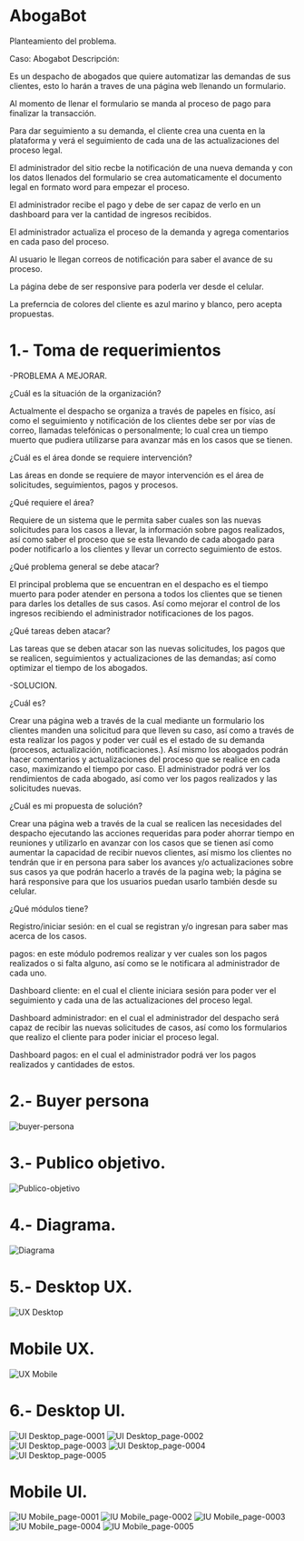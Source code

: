 # AbogaBot
Planteamiento del problema.

Caso: Abogabot Descripción:

Es un despacho de abogados que quiere automatizar las demandas de sus clientes, esto lo harán a traves de una página web llenando un formulario.

Al momento de llenar el formulario se manda al proceso de pago para finalizar la transacción.

Para dar seguimiento a su demanda, el cliente crea una cuenta en la plataforma y verá el seguimiento de cada una de las actualizaciones del proceso legal.

El administrador del sitio recbe la notificación de una nueva demanda y con los datos llenados del formulario se crea automaticamente el documento legal en formato word para empezar el proceso.

El administrador recibe el pago y debe de ser capaz de verlo en un dashboard para ver la cantidad de ingresos recibidos.

El administrador actualiza el proceso de la demanda y agrega comentarios en cada paso del proceso.

Al usuario le llegan correos de notificación para saber el avance de su proceso.

La página debe de ser responsive para poderla ver desde el celular.

La preferncia de colores del cliente es azul marino y blanco, pero acepta propuestas.

# 1.- Toma de requerimientos
-PROBLEMA A MEJORAR.

¿Cuál es la situación de la organización?

Actualmente el despacho se organiza a través de papeles en físico, así como el seguimiento y notificación de los clientes debe ser por vías de correo, llamadas telefónicas o personalmente; lo cual crea un tiempo muerto que pudiera utilizarse para avanzar más en los casos que se tienen.

¿Cuál es el área donde se requiere intervención?

Las áreas en donde se requiere de mayor intervención es el área de solicitudes, seguimientos, pagos y procesos. 

¿Qué requiere el área?

Requiere de un sistema que le permita saber cuales son las nuevas solicitudes para los casos a llevar, la información sobre pagos realizados, así como saber el proceso que se esta llevando de cada abogado para poder notificarlo a los clientes y llevar un correcto seguimiento de estos.

¿Qué problema general se debe atacar?

El principal problema que se encuentran en el despacho es el tiempo muerto para poder atender en persona a todos los clientes que se tienen para darles los detalles de sus casos.
Así como mejorar el control de los ingresos recibiendo el administrador notificaciones de los pagos. 

¿Qué tareas deben atacar?

Las tareas que se deben atacar son las nuevas solicitudes, los pagos que se realicen, seguimientos y actualizaciones de las demandas; así como optimizar el tiempo de los abogados.

-SOLUCION.

¿Cuál es?

Crear una página web a través de la cual mediante un formulario los clientes manden una solicitud para que lleven su caso, así como a través de esta realizar los pagos y poder ver cuál es el estado de su demanda (procesos, actualización, notificaciones.).
Así mismo los abogados podrán hacer comentarios y actualizaciones del proceso que se realice en cada caso, maximizando el tiempo por caso.
El administrador podrá ver los rendimientos de cada abogado, así como ver los pagos realizados y las solicitudes nuevas.

¿Cuál es mi propuesta de solución?

Crear una página web a través de la cual se realicen las necesidades del despacho ejecutando las acciones requeridas para poder ahorrar tiempo en reuniones y utilizarlo en avanzar con los casos que se tienen así como aumentar la capacidad de recibir nuevos clientes, así  mismo los clientes no tendrán que ir en persona para saber los avances y/o actualizaciones sobre sus casos ya que podrán hacerlo a través de la pagina web; la página se hará responsive para que los usuarios puedan usarlo también desde su celular.

¿Qué módulos tiene?

Registro/iniciar sesión: en el cual se registran y/o ingresan para saber mas acerca de los casos.

pagos: en este módulo podremos realizar y ver cuales son los pagos realizados o si falta alguno, así como se le notificara al administrador de cada uno.

Dashboard cliente: en el cual el cliente iniciara sesión para poder ver el seguimiento y cada una de las actualizaciones del proceso legal.

Dashboard administrador: en el cual el administrador del despacho será capaz de recibir las nuevas solicitudes de casos, así como los formularios que realizo el cliente para poder iniciar el proceso legal. 

Dashboard pagos: en el cual el administrador podrá ver los pagos realizados y cantidades de estos.

# 2.- Buyer persona
![buyer-persona](https://user-images.githubusercontent.com/114256837/202779378-3e1dd222-5c45-4304-a5fe-8d3c86192f88.jpg)

# 3.- Publico objetivo.
![Publico-objetivo](https://user-images.githubusercontent.com/114256837/202779433-512ab770-68ba-495e-85f5-4e305bb8c6d4.jpg)

# 4.- Diagrama.
![Diagrama](https://user-images.githubusercontent.com/114256837/202779459-07a4ea24-7a09-4567-9439-0ea3f4cd01e6.jpg)

# 5.- Desktop UX.
![UX Desktop](https://user-images.githubusercontent.com/114256837/202779624-80445440-d3ad-4ebd-986a-27df1cd3db2b.jpg)

# Mobile UX.
![UX Mobile](https://user-images.githubusercontent.com/114256837/202779647-b83ab894-5f1a-4a10-a958-b88993887302.jpg)

# 6.- Desktop UI.
![UI Desktop_page-0001](https://user-images.githubusercontent.com/114256837/202779688-5cc99ced-7134-4475-9293-16c3068b7824.jpg)
![UI Desktop_page-0002](https://user-images.githubusercontent.com/114256837/202779717-37082afc-ff2e-4e81-ba76-b088a323f16c.jpg)
![UI Desktop_page-0003](https://user-images.githubusercontent.com/114256837/202779754-24e6102b-9742-4193-bd5c-10e969eb4d40.jpg)
![UI Desktop_page-0004](https://user-images.githubusercontent.com/114256837/202779785-92a11e19-f225-446f-9e69-c875f992d5ac.jpg)
![UI Desktop_page-0005](https://user-images.githubusercontent.com/114256837/202779808-e40f8887-3526-4482-a370-9d4487df25a2.jpg)

# Mobile UI.
![IU Mobile_page-0001](https://user-images.githubusercontent.com/114256837/202779998-c2a2d01c-d362-49c1-a3e9-691f4ea80b0b.jpg)
![IU Mobile_page-0002](https://user-images.githubusercontent.com/114256837/202780015-8e89d956-d7b7-4572-8133-1e5e1d7810bd.jpg)
![IU Mobile_page-0003](https://user-images.githubusercontent.com/114256837/202780045-7ab212f8-2157-45eb-89aa-5b820b828f29.jpg)
![IU Mobile_page-0004](https://user-images.githubusercontent.com/114256837/202780069-868e8b1a-7a8c-44ea-b262-378f887e130e.jpg)
![IU Mobile_page-0005](https://user-images.githubusercontent.com/114256837/202780086-39bbbd48-4ff7-4585-bda8-1e6f104cbf31.jpg)
